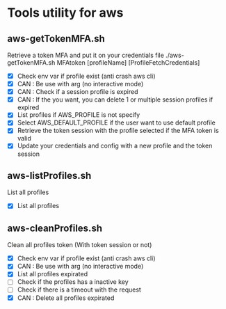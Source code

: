 # Tools utility for aws

## aws-getTokenMFA.sh
Retrieve a token MFA and put it on your credentials file
./aws-getTokenMFA.sh MFAtoken [profileName] [ProfileFetchCredentials] 
- [X] Check env var if profile exist (anti crash aws cli)
- [X] CAN : Be use with arg (no interactive mode)
- [X] CAN : Check if a session profile is expired
- [X] CAN : If the you want, you can delete 1 or multiple session profiles if expired
- [X] List profiles if AWS_PROFILE is not specify
- [X] Select AWS_DEFAULT_PROFILE if the user want to use default profile
- [X] Retrieve the token session with the profile selected if the MFA token is valid
- [X] Update your credentials and config with a new profile and the token session

## aws-listProfiles.sh
List all profiles
- [X] List all profiles

## aws-cleanProfiles.sh
Clean all profiles token (With token session or not)
- [X] Check env var if profile exist (anti crash aws cli)
- [X] CAN : Be use with arg (no interactive mode)
- [X] List all profiles expirated
- [ ] Check if the profiles has a inactive key
- [ ] Check if there is a timeout with the request
- [X] CAN : Delete all profiles expirated
